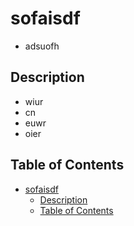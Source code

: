 # sofaisdf
- adsuofh

## Description
- wiur
- cn
- euwr
- oier

## Table of Contents
- [sofaisdf](#sofaisdf)
  - [Description](#description)
  - [Table of Contents](#table-of-contents)